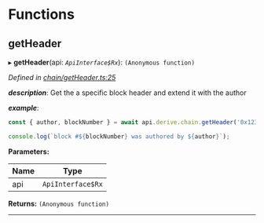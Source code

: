 

# Functions

<a id="getheader"></a>

##  getHeader

▸ **getHeader**(api: *`ApiInterface$Rx`*): `(Anonymous function)`

*Defined in [chain/getHeader.ts:25](https://github.com/polkadot-js/api/blob/6eb859c/packages/api-derive/src/chain/getHeader.ts#L25)*

*__description__*: Get the a specific block header and extend it with the author

*__example__*:   

```javascript
const { author, blockNumber } = await api.derive.chain.getHeader('0x123...456');

console.log(`block #${blockNumber} was authored by ${author}`);
```

**Parameters:**

| Name | Type |
| ------ | ------ |
| api | `ApiInterface$Rx` |

**Returns:** `(Anonymous function)`

___

